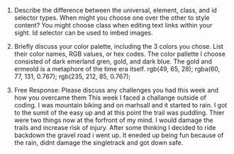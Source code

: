 1. Describe the difference between the universal, element, class, and id selector types. When might you choose one over the other to style content?
You might choose class when editing text links within your sight. Id selector can be used to imbed images. 
2. Briefly discuss your color palette, including the 3 colors you chose. List their color names, RGB values, or hex codes.
The color pallette I choose consisted of dark emerland gren, gold, and dark blue. The gold and ermeold is a metaphore of the time era itself. 
rgb(49, 65, 28);
rgba(60, 77, 131, 0.767);
rgb(235, 212, 85, 0.767);

3. Free Response: Please discuss any challenges you had this week and how you overcame them
This week I faced a challange outside of coding. I was mountain biking and on marhsall and it started to rain. I got to the sumit of the easy up and at this point the trail was puddling. Thier were two things now at the forfront of my mind. I would damage the trails and increase risk of injury. After some thinking I decided to ride backdown the gravel road i went up. It eneded up being fun because of the rain, didnt damage the singletrack and got down safe. 
